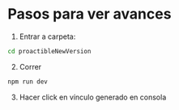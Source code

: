 # Pasos para ver avances
1. Entrar a carpeta:
```bash
cd proactibleNewVersion
```
2. Correr 
```bash
npm run dev

```
3. Hacer click en vínculo generado en consola

